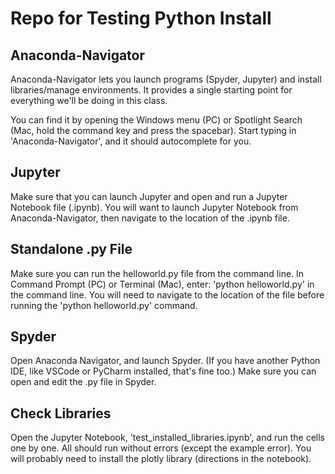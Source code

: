 # Repo for Testing Python Install


## Anaconda-Navigator
Anaconda-Navigator lets you launch programs (Spyder, Jupyter) and install libraries/manage environments. It provides a single starting point for everything we'll be doing in this class.

You can find it by opening the Windows menu (PC) or Spotlight Search (Mac, hold the command key and press the spacebar). Start typing in 'Anaconda-Navigator', and it should autocomplete for you.


## Jupyter
Make sure that you can launch Jupyter  and open and run a Jupyter Notebook file (.ipynb). You will want to launch Jupyter Notebook from Anaconda-Navigator, then navigate to the location of the .ipynb file.

## Standalone .py File
Make sure you can run the helloworld.py file from the command line. In Command Prompt (PC) or Terminal (Mac), enter: 'python helloworld.py' in the command line. You will need to navigate to the location of the file before running the 'python helloworld.py' command.


## Spyder
Open Anaconda Navigator, and launch Spyder. (If you have another Python IDE, like VSCode or PyCharm installed, that's fine too.) Make sure you can open and edit the .py file in Spyder.


## Check Libraries
Open the Jupyter Notebook, 'test_installed_libraries.ipynb', and run the cells one by one. All should run without errors (except the example error). You will probably need to install the plotly library (directions in the notebook).